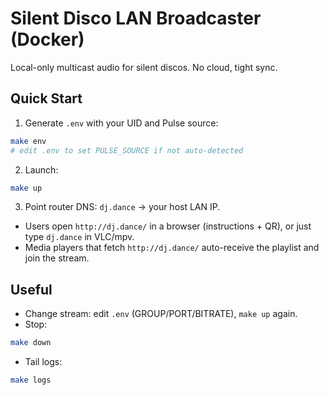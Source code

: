 # Silent Disco LAN Broadcaster (Docker)

Local-only multicast audio for silent discos. No cloud, tight sync.

## Quick Start
1) Generate `.env` with your UID and Pulse source:
```bash
make env
# edit .env to set PULSE_SOURCE if not auto-detected
```
2) Launch:
```bash
make up
```
3) Point router DNS: `dj.dance` -> your host LAN IP.

- Users open `http://dj.dance/` in a browser (instructions + QR), or just type `dj.dance` in VLC/mpv.
- Media players that fetch `http://dj.dance/` auto-receive the playlist and join the stream.

## Useful
- Change stream: edit `.env` (GROUP/PORT/BITRATE), `make up` again.
- Stop:
```bash
make down
```
- Tail logs:
```bash
make logs
```
